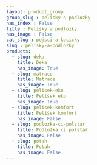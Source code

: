 ```yaml
---
layout: product_group
group_slug : pelisky-a-podlozky
has_index : False
title : Pelíšky a podložky
has_image : False
cat_slug : pejsci-a-kocicky
slug : pelisky-a-podlozky
products:
  - slug: deka
    title: Deka
    has_image: True
  - slug: matrace
    title: Matrace
    has_image: True
  - slug: pelisek-eko
    title: Pelíšek eko
    has_image: True
  - slug: pelisek-komfort
    title: Pelíšek komfort
    has_image: False
  - slug: podlozka-ci-polstar
    title: Podložka či polštář
    has_image: False
  - slug: potah
    title: Potah
    has_image: False
---
```


